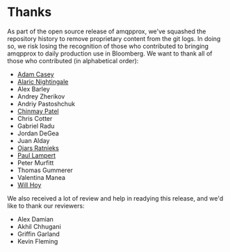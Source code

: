 # Thanks

As part of the open source release of amqpprox, we've squashed the repository
history to remove proprietary content from the git logs. In doing so, we risk
losing the recognition of those who contributed to bringing amqpprox to daily
production use in Bloomberg. We want to thank all of those who contributed
(in alphabetical order):

- [Adam Casey](https://github.com/adamncasey)
- [Alaric Nightingale](https://github.com/alaric)
- Alex Barley
- Andrey Zherikov
- Andriy Pastoshchuk
- [Chinmay Patel](https://github.com/Chinmay1412)
- Chris Cotter
- Gabriel Radu
- Jordan DeGea
- Juan Alday
- [Ojars Ratnieks](https://github.com/kumurs)
- [Paul Lampert](https://github.com/lampert)
- Peter Murfitt
- Thomas Gummerer
- Valentina Manea
- [Will Hoy](https://github.com/willhoy)

We also received a lot of review and help in readying this release, and we'd
like to thank our reviewers:

- Alex Damian
- Akhil Chhugani
- Griffin Garland
- Kevin Fleming

